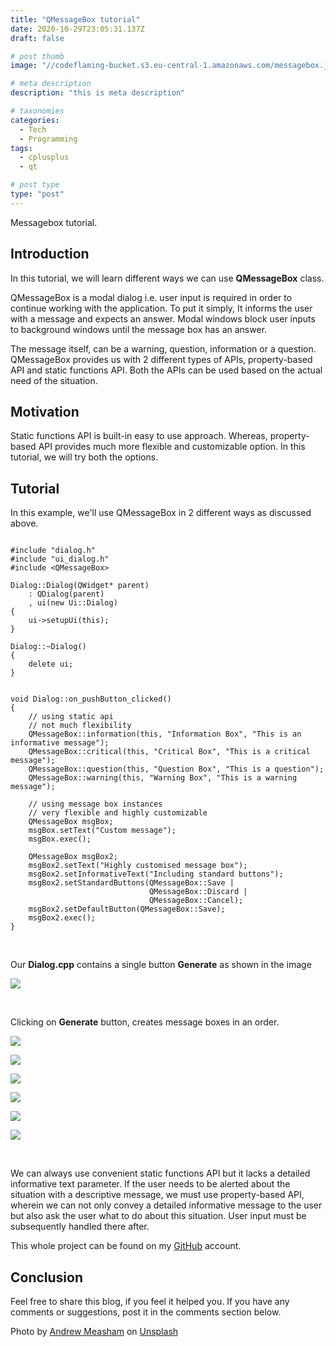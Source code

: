 ```yaml
---
title: "QMessageBox tutorial"
date: 2020-10-29T23:05:31.137Z
draft: false

# post thumb
image: "//codeflaming-bucket.s3.eu-central-1.amazonaws.com/messagebox.jpg"

# meta description
description: "this is meta description"

# taxonomies
categories:
  - Tech
  - Programming
tags:
  - cplusplus
  - qt

# post type
type: "post"
---
```


Messagebox tutorial.
<!--more-->

## Introduction

In this tutorial, we will learn different ways we can use **QMessageBox** class.

QMessageBox is a modal dialog i.e. user input is required in order to continue working with the application. To put it simply, It informs the user with a message and expects an answer. Modal windows block user inputs to background windows until the message box has an answer.

The message itself, can be a warning, question, information or a question. QMessageBox provides us with 2 different types of APIs, property-based API and static functions API. Both the APIs can be used based on the actual need of the situation.

## Motivation

Static functions API is built-in easy to use approach. Whereas, property-based API provides much more flexible and customizable option. In this tutorial, we will try both the options.

## Tutorial

In this example, we'll use QMessageBox in 2 different ways as discussed above.

```

#include "dialog.h"
#include "ui_dialog.h"
#include <QMessageBox>

Dialog::Dialog(QWidget* parent)
    : QDialog(parent)
    , ui(new Ui::Dialog)
{
    ui->setupUi(this);
}

Dialog::~Dialog()
{
    delete ui;
}


void Dialog::on_pushButton_clicked()
{
    // using static api
    // not much flexibility
    QMessageBox::information(this, "Information Box", "This is an informative message");
    QMessageBox::critical(this, "Critical Box", "This is a critical message");
    QMessageBox::question(this, "Question Box", "This is a question");
    QMessageBox::warning(this, "Warning Box", "This is a warning message");

    // using message box instances
    // very flexible and highly customizable
    QMessageBox msgBox;
    msgBox.setText("Custom message");
    msgBox.exec();

    QMessageBox msgBox2;
    msgBox2.setText("Highly customised message box");
    msgBox2.setInformativeText("Including standard buttons");
    msgBox2.setStandardButtons(QMessageBox::Save |
                               QMessageBox::Discard |
                               QMessageBox::Cancel);
    msgBox2.setDefaultButton(QMessageBox::Save);
    msgBox2.exec();
}
```

<br />

Our **Dialog.cpp** contains a single button **Generate** as shown in the image

![](https://codeflaming-bucket.s3.eu-central-1.amazonaws.com/window.png)

<br />

Clicking on **Generate** button, creates message boxes in an order.

![](https://codeflaming-bucket.s3.eu-central-1.amazonaws.com/information.png)

![](https://codeflaming-bucket.s3.eu-central-1.amazonaws.com/critical.png)

![](https://codeflaming-bucket.s3.eu-central-1.amazonaws.com/question.png)

![](https://codeflaming-bucket.s3.eu-central-1.amazonaws.com/warning.png)

![](https://codeflaming-bucket.s3.eu-central-1.amazonaws.com/custom.png)

![](https://codeflaming-bucket.s3.eu-central-1.amazonaws.com/highly_custom.png)

<br />

We can always use convenient static functions API but it lacks a detailed informative text parameter. If the user needs to be alerted about the situation with a descriptive message, we must use property-based API, wherein we can not only convey a detailed informative message to the user but also ask the user what to do about this situation. User input must be subsequently handled there after.

This whole project can be found on my [GitHub](https://github.com/SurKM9/MessageBox) account.

## Conclusion

Feel free to share this blog, if you feel it helped you. If you have any comments or suggestions, post it in the comments section below.

<span>Photo by <a href="https://unsplash.com/@andrewmeasham?utm_source=unsplash&amp;utm_medium=referral&amp;utm_content=creditCopyText">Andrew Measham</a> on <a href="https://unsplash.com/s/photos/message?utm_source=unsplash&amp;utm_medium=referral&amp;utm_content=creditCopyText">Unsplash</a></span>
